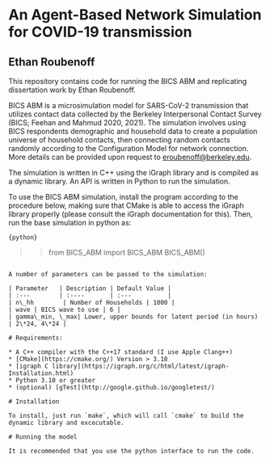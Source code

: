 # An Agent-Based Network Simulation for COVID-19 transmission
## Ethan Roubenoff

This repository contains code for running the BICS ABM and replicating
dissertation work by Ethan Roubenoff.

BICS ABM is a microsimulation model for SARS-CoV-2 transmission that utilizes
contact data collected by the Berkeley Interpersonal Contact Survey (BICS; Feehan and Mahmud 2020, 2021).
The simulation involves using BICS respondents demographic and household data to
create a population universe of household contacts, then connecting random
contacts randomly according to the Configuration Model for network connection. 
More details can be provided upon request to eroubenoff@berkeley.edu.

The simulation is written in C++ using the iGraph library and is compiled
as a dynamic library. An API is written in Python to run the simulation.

To use the BICS ABM simulation, install the program 
according to the procedure below, making sure that CMake
is able to access the iGraph library properly (please consult the 
iGraph documentation for this). 
Then, run the base simulation in 
python as:

```{python}```
>> from BICS_ABM import BICS_ABM
>> BICS_ABM()
```

A number of parameters can be passed to the simulation:

| Parameter   | Description | Default Value |
| :---        | :----       | :---          |
| n\_hh        | Number of Households | 1000 |
| wave | BICS wave to use | 6 |
| gamma\_min, \_max| Lower, upper bounds for latent period (in hours) | 2\*24, 4\*24 |  

# Requirements: 

* A C++ compiler with the C++17 standard (I use Apple Clang++)
* [CMake](https://cmake.org/) Version > 3.18
* [igraph C library](https://igraph.org/c/html/latest/igraph-Installation.html)
* Python 3.10 or greater
* (optional) [gTest](http://google.github.io/googletest/)

# Installation

To install, just run `make`, which will call `cmake` to build the 
dynamic library and excecutable. 

# Running the model

It is recommended that you use the python interface to run the code. 



